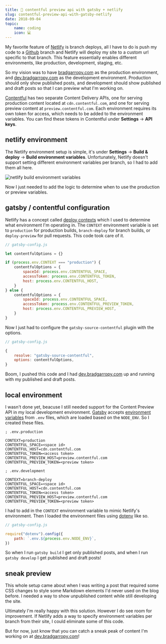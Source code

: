 ```yaml
---
title: 👀 contentful preview api with gatsby + netlify
slug: contentful-preview-api-with-gatsby-netlify
date: 2018-09-04
topic:
    name: coding
    icon: 💻
---
```


My favorite feature of [Netlify][1] is branch deploys, all I have to do is push my code to a [Github][2] branch and Netlify will deploy my site to a custom url specific to that branch. This feature essentially enables different environments, like production, development, staging, etc.

So my vision was to have [bradgarropy.com][3] as the production environment, and [dev.bradgarropy.com][4] as the development environment. Production should only show published posts, and development should show published and draft posts so that I can preview what I'm working on.

[Contentful][5] has two separate Content Delivery APIs, one for serving production content located at `cdn.contentful.com`, and one for serving preview content at `preview.contentful.com`. Each environment requires its own token for access, which needs to be added to the environment variables. You can find these tokens in Contentful under **Settings** -> **API keys**.

## netlify environment

The Netlify environment setup is simple, it's under **Settings** -> **Build & deploy** -> **Build environment variables**. Unfortunately, Netlify doesn't support setting different environment variables per branch, so I had to add them all here.

![netlify build environment variables][6]

Now I just needed to add the logic to determine when to use the production or preview variables.

## gatsby / contentful configuration

Netlify has a concept called [deploy contexts][7] which I used to determine what environment I'm operating in. The `CONTEXT` environment variable is set to `production` for production builds, `branch-deploy` for branch builds, or `deploy-preview` for pull requests. This code took care of it.

```javascript
// gatsby-config.js

let contentfulOptions = {}

if (process.env.CONTEXT === "production") {
    contentfulOptions = {
        spaceId: process.env.CONTENTFUL_SPACE,
        accessToken: process.env.CONTENTFUL_TOKEN,
        host: process.env.CONTENTFUL_HOST,
    }
} else {
    contentfulOptions = {
        spaceId: process.env.CONTENTFUL_SPACE,
        accessToken: process.env.CONTENTFUL_PREVIEW_TOKEN,
        host: process.env.CONTENTFUL_PREVIEW_HOST,
    }
}
```

Now I just had to configure the `gatsby-source-contentful` plugin with the options.

```javascript
// gatsby-config.js

{
    resolve: "gatsby-source-contentful",
    options: contentfulOptions,
}
```

Boom, I pushed this code and I had [dev.bradgarropy.com][4] up and running with my published and draft posts.

## local environment

I wasn't done yet, beacuse I still needed support for the Content Preview API in my local development environment. [Gatsby][8] accepts [environment variables][9] from `.env` files, which are loaded based on the `NODE_ENV`. So I created these files.

```ini{3}
; .env.production

CONTEXT=production
CONTENTFUL_SPACE=<space id>
CONTENTFUL_HOST=cdn.contentful.com
CONTENTFUL_TOKEN=<access token>
CONTENTFUL_PREVIEW_HOST=preview.contentful.com
CONTENTFUL_PREVIEW_TOKEN=<preview token>
```

```ini{3}
; .env.development

CONTEXT=branch-deploy
CONTENTFUL_SPACE=<space id>
CONTENTFUL_HOST=cdn.contentful.com
CONTENTFUL_TOKEN=<access token>
CONTENTFUL_PREVIEW_HOST=preview.contentful.com
CONTENTFUL_PREVIEW_TOKEN=<preview token>
```

I had to add in the `CONTEXT` environment variable to mimic Netlify's environment. Then I loaded the environment files using [dotenv][10] like so.

```javascript
// gatsby-config.js

require("dotenv").config({
    path: `.env.${process.env.NODE_ENV}`,
})
```

So when I run `gatsby build` I get only published posts, and when I run `gatsby develop` I get published and draft posts!

## sneak preview

This whole setup came about when I was writing a post that required some CSS changes to style some Markdown elements I'd never used on the blog before. I needed a way to show unpublished content while still developing the site.

Ultimately I'm really happy with this solution. However I do see room for improvement. If Netlify adds a way to specify environment variables per branch from their site, I could eliminate some of this code.

But for now, just know that you can catch a sneak peak of content I'm working on at [dev.bradgarropy.com][4]!

[1]: https://app.netlify.com/
[2]: https://github.com/
[3]: https://bradgarropy.com/
[4]: https://dev.bradgarropy.com/
[5]: https://app.contentful.com/
[6]: https://res.cloudinary.com/bradgarropy/image/upload/q_auto,f_auto/bradgarropy/netlify-environment.png
[7]: https://www.netlify.com/docs/continuous-deployment/#deploy-contexts
[8]: https://www.gatsbyjs.org/
[9]: https://www.gatsbyjs.org/docs/environment-variables/
[10]: https://github.com/motdotla/dotenv#dotenv
